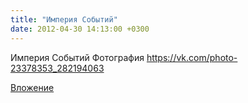 ```yaml
---
title: "Империя Событий"
date: 2012-04-30 14:13:00 +0300
---
```


Империя Событий
Фотография
https://vk.com/photo-23378353_282194063

[Вложение](https://vk.com/photo-23378353_282194063)
